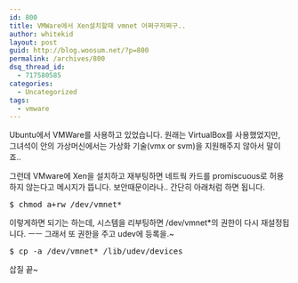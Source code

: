 ```yaml
---
id: 800
title: VMWare에서 Xen설치할때 vmnet 어쩌구저쩌구..
author: whitekid
layout: post
guid: http://blog.woosum.net/?p=800
permalink: /archives/800
dsq_thread_id:
  - 717580585
categories:
  - Uncategorized
tags:
  - vmware
---
```

Ubuntu에서 VMWare를 사용하고 있었습니다. 원래는 VirtualBox를 사용했었지만, 그녀석이 안의 가상머신에서는 가상화 기술(vmx or svm)을 지원해주지 않아서 말이죠..

그런데 VMware에 Xen을 설치하고 재부팅하면 네트웍 카드를 promiscuous로 허용하지 않는다고 메시지가 뜹니다. 보안때문이라나.. 간단히 아래처럼 하면 됩니다.

<pre>$ chmod a+rw /dev/vmnet*</pre>

이렇게하면 되기는 하는데, 시스템을 리부팅하면 /dev/vmnet*의 권한이 다시 재설정됩니다. ㅡㅡ 그래서 또 권한을 주고 udev에 등록을.~

<pre>$ cp -a /dev/vmnet* /lib/udev/devices</pre>

삽질 끝~